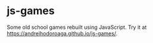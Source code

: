 # js-games
Some old school games rebuilt using JavaScript.
Try it at https://andreihodoroaga.github.io/js-games/.
